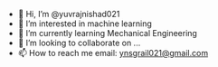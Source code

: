 - 👋 Hi, I’m @yuvrajnishad021
- 👀 I’m interested in machine learning
- 🌱 I’m currently learning Mechanical Engineering
- 💞️ I’m looking to collaborate on ...
- 📫 How to reach me email: ynsgrail021@gmail.com

<!---
yuvrajnishad021/yuvrajnishad021 is a ✨ special ✨ repository because its `README.md` (this file) appears on your GitHub profile.
You can click the Preview link to take a look at your changes.
--->
